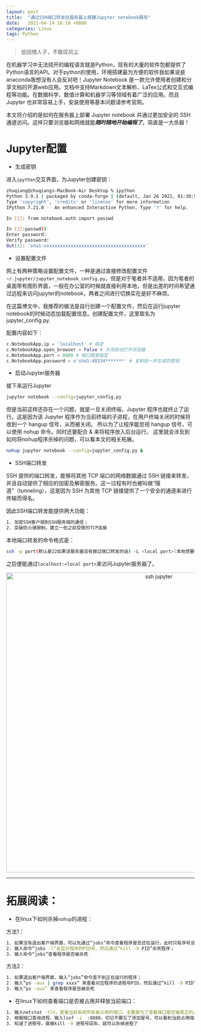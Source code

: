 ```yaml
---
layout: post
title:  "通过SSH端口转发在服务器上搭建Jupyter notebook服务"
date:   2021-04-14 16:10 +0800
categories: Linux
tags: Python
---
```

<!--
 >Theory and Computational Biology: From Molecular to System
-->
<!-- > 当你打开我这个网页时，恭喜你，你离毕业不远了，撸起袖子加油干啊，奥利给！  
> <p align="right">-- Forty Braver </p>
-->



>	低回愧人子，不敢叹风尘	

在机器学习中无法绕开的编程语言就是Python，现有的大量的软件包都提供了Python语言的API。对于python的使用，环境搭建最为方便的软件我如果说是anaconda我想没有人会反对吧！Jupyter Notebook 是一款允许使用者创建和分享文档的开源web应用。文档中支持Markdown文本解析、LaTex公式和交互式编程等功能。在数据科学、数值计算和机器学习等领域有着广泛的应用。而且 Jupyter 也非常容易上手，安装使用等基本问题请参考官网。

本文将介绍的是如何在服务器上部署 Jupyter notebook 并通过更加安全的 SSH 通道访问。这样只要浏览器和网络就能***随时随地开始编程了***，简直是一大杀器！

# Jupyter配置
- 生成密钥

进入`ipython`交互界面，为Jupyter创建密钥：
```bash
zhuqiang@zhuqiangs-MacBook-Air Desktop % ipython
Python 3.9.1 | packaged by conda-forge | (default, Jan 26 2021, 01:30:54)
Type 'copyright', 'credits' or 'license' for more information
IPython 7.21.0 -- An enhanced Interactive Python. Type '?' for help.

In [1]: from notebook.auth import passwd

In [2]:passwd()
Enter password:
Verify password:
Out[2]: 'sha1:xxxxxxxxxxxxxxxxxxxxxxxxxxxxxxxxxxxxxx'
```

- 设置配置文件

网上有两种策略设置配置文件，一种是通过直接修改配置文件`~/.jupyter/jupyter_notebook_config.py`，但是对于笔者并不适用，因为笔者的桌面带有图形界面，一般在办公室的时候就直接利用本地，但是出差的时间希望通过远程来访问jupyter的notebook，两者之间进行切换实在是好不麻烦。

在这篇博文中，我推荐的做法是自行创建一个配置文件，然后在运行jupyter notebook的时候动态加载配置信息。创建配置文件，这里取名为jupyter_config.py.

配置内容如下：

```python
c.NotebookApp.ip = 'localhost' # 指定
c.NotebookApp.open_browser = False # 关闭自动打开浏览器
c.NotebookApp.port = 8888 # 端口随意指定
c.NotebookApp.password = u'sha1:d8334*******' # 复制前一步生成的密钥
```

- 启动Jupyter服务器

接下来运行Jupyter
```bash
jupyter notebook --config=jupyter_config.py
```

但是当前这样还存在一个问题，就是一旦关闭终端，Jupyter 程序也就终止了运行。这是因为该 Jupyter 程序作为当前终端的子进程，在用户终端关闭的时候将收到一个 hangup 信号，从而被关闭。
所以为了让程序能忽视 hangup 信号，可以使用 nohup 命令。同时还要配合 & 来将程序放入后台运行。
这里就会涉及到如何将nohup程序杀掉的问题，可以看本文的相关拓展。
```bash
nohup jupyter notebook --config=jupyter_config.py &
```

- SSH端口转发

SSH 提供的端口转发，能够将其他 TCP 端口的网络数据通过 SSH 链接来转发，并且自动提供了相应的加密及解密服务。这一过程有时也被叫做“隧道”（tunneling），这是因为 SSH 为其他 TCP 链接提供了一个安全的通道来进行传输而得名。

因此SSH端口转发能提供两大功能：
```bash
1. 加密SSH客户端到SSH服务端的通信；
2. 突破防火墙限制，建立一些之前受限的TCP连接
```

本地端口转发的命令格式是：
```bash
ssh -p port(默认是22如果该服务器没有做过端口转发的话) -L <local port>(本地想要映射的端口):<remote host>(jupyter_config.py中的ip):<remote port>(jupyter_config.py中设置的端口) username@<SSH hostname>
```

之后便能通过`localhost:<local port>`来访问Jupyter服务器了。

<div align="center">
<img src="{{site.url}}/assets/2021_jupyter_ssh/ssh_jupyter.png" width = "800" alt="ssh jupyter"/>
 </div>


---
# 拓展阅读：

- 在linux下如何杀掉`nohup`的进程：

方法1：

```bash
1. 如果没有退出客户端界面，可以先通过“jobs”命令查看程序是否还在运行，此时只有序号没有PID号；
2. 输入命令“jobs -l”会显示程序的PID号，然后通过“kill -9 PID”杀死程序；
3. 输入命令“jobs”查看程序是否被杀死
```

方法2：

```bash
1. 如果退出客户端界面，输入“jobs”命令查不到正在运行的程序；
2. 输入“ps -aux | grep xxxx” 来查看对应程序的进程号PID，然后通过“kill -9 PID”杀死程序；
3. 输入“ps -aux” 来查看程序是否被杀死
```

- 在linux下如何查看端口是否被占用并释放当前端口：

```bash
1. 输入netstat -tln，查看当前系统所有被占用的端口，主要是为了查看端口是否被真正的占用
2. 根据端口查询进程，输入lsof -i  :8888，切记不要忘了添加冒号，可以看到当前占用端口8888的程序进程号；
3. 知道了进程号，直接kill -9 进程号回车，就可以杀掉进程了
```







